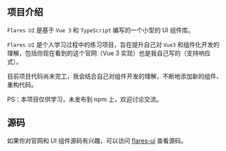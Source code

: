 ## 项目介绍

`Flares UI` 是基于 `Vue 3` 和 `TypeScript` 编写的一个小型的 UI 组件库。

`Flares UI` 是个人学习过程中的练习项目，旨在提升自己对 `Vue3` 和组件化开发的理解，包括你现在看到的这个官网（Vue 3 实现）也是我自己写的（支持响应式）。

目前项目代码尚未完工，我会结合自己对组件开发的理解，不断地添加新的组件、重构代码。

PS：本项目仅供学习，未发布到 npm 上，欢迎讨论交流。

## 源码

如果你对官网和 UI 组件源码有兴趣，可以访问 [flares-ui](https://github.com/neoscar/flares-ui) 查看源码。


